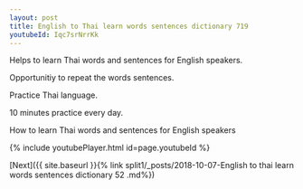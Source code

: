 ```yaml
---
layout: post
title: English to Thai learn words sentences dictionary 719 
youtubeId: Iqc7srNrrKk
---
```

 
 
Helps to learn Thai words and sentences for English speakers.

Opportunitiy to repeat the words sentences. 

Practice Thai language. 
 
10 minutes practice every day. 
 
How to learn Thai words and sentences for English speakers 
 
{% include youtubePlayer.html id=page.youtubeId %}
 
 
[Next]({{ site.baseurl }}{% link  split1/_posts/2018-10-07-English to thai learn words sentences dictionary 52 .md%})
 
